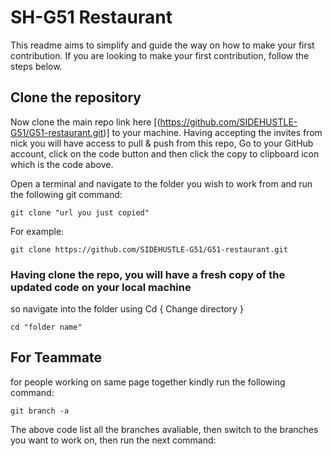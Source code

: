 # SH-G51 Restaurant

This readme aims to simplify and guide the way on how to make your first contribution. If you are looking to make your first contribution, follow the steps below.

## Clone the repository

Now clone the main repo link here [(https://github.com/SIDEHUSTLE-G51/G51-restaurant.git)] to your machine. Having accepting the invites from nick you will have access to pull & push from this repo, Go to your GitHub account, click on the code button and then click the copy to clipboard icon which is the code above.

Open a terminal and navigate to the folder you wish to work from and run the following git command:

```
git clone "url you just copied"
```

For example:

```
git clone https://github.com/SIDEHUSTLE-G51/G51-restaurant.git
```

### Having clone the repo, you will have a fresh copy of the updated code on your local machine

so navigate into the folder using Cd { Change directory }

```
cd "folder name"
```

## For Teammate

for people working on same page together kindly run the following command:

```
git branch -a
```

The above code list all the branches avaliable, then switch to the branches you want to work on,
then run the next command:
